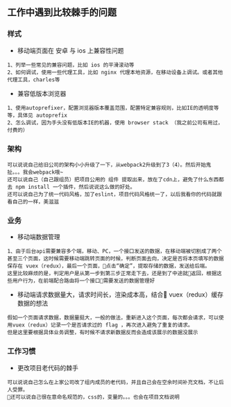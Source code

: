 ## 工作中遇到比较棘手的问题

### 样式
- 移动端页面在 安卓 与 ios 上兼容性问题
```
1、列举一些常见的兼容问题，比如 ios 的平滑滚动等
2、如何调试，使用一些代理工具，比如 nginx 代理本地资源，在移动设备上调试。或者其他代理工具，charles等
```

- 兼容低版本浏览器
```
1、使用autoprefixer，配置浏览器版本覆盖范围，配置特定兼容规则，比如IE的透明度等等，具体见 autoprefix
2、怎么调试，因为手头没有低版本IE的机器，使用 browser stack （我之前公司有用过，付费的）
```

### 架构
```
可以说说自己给旧公司的架构小小升级了一下，从webpack2升级到了3（4）。然后开始鬼扯。。。我会webpack哦~
还可以说自己（自己跟组员）把项目公用的 组件 提取出来，放在了cdn上，避免了什么东西都去 npm install 一个插件，然后说说这么做的好处。
还可以说自己为了统一代码风格，加了eslint，项目代码风格统一了，以后我看你的代码就跟看自己的一样，美滋滋
```

### 业务
- 移动端数据管理
```
1、由于后台api需要兼容多个端，移动、PC，一个接口发送的数据，在移动端被切割成了两个甚至三个页面，这时候需要移动端跳转页面的时候，判断页面去向，决定是否将本页填写的数据保存在 vuex（redux），最后一个页面，点击“确定”，提取存储的数据，发送给后端。
这里比较麻烦的是，判定用户是从第一步到第三步正常走下去，还是到了中途就返回，根据这些用户行为，在前端配合路由将一个接口需要发送的数据管理好
```

- 移动端请求数据量大，请求时间长，渲染成本高，结合 vuex（redux）缓存数据的想法
```
假如一个页面请求数据，数据量挺大，一般的做法，重新进入这个页面，每次都会请求，可以使用vuex（redux）记录一个是否请求过的 flag ，再次进入避免了重复的请求。
但是这里要根据具体业务调整，有时候不请求新数据反而会造成该展示的数据没展示
```

### 工作习惯
- 更改项目老代码的棘手
```
可以说说自己怎么在上家公司改了组内成员的老代码，并且自己会在空余时间补充文档，不让后人受罪。
还可以说自己很在意命名规范的，css的，变量的。。。也会在项目文档说明
```
